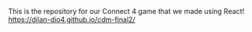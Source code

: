 This is the repository for our Connect 4 game that we made using React! <br/>
https://dilan-dio4.github.io/cdm-final2/
